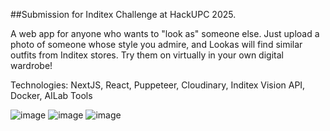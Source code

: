 ##Submission for Inditex Challenge at HackUPC 2025.

A web app for anyone who wants to "look as" someone else. Just upload a photo of someone whose style you admire, and Lookas will find similar outfits from Inditex stores.
Try them on virtually in your own digital wardrobe!

Technologies: NextJS, React, Puppeteer, Cloudinary, Inditex Vision API, Docker, AILab Tools

![image](https://github.com/user-attachments/assets/c4b92fed-70b0-407f-b293-09a33b35d13e)
![image](https://github.com/user-attachments/assets/d4c513dc-b421-4e1b-9639-5f87228d37f4)
![image](https://github.com/user-attachments/assets/a210b359-5acd-49f0-b8e0-fd02c1ede41b)
